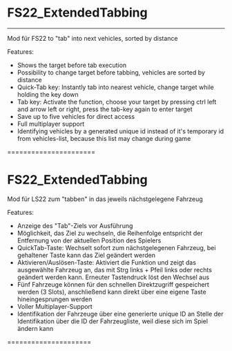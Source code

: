 # FS22_ExtendedTabbing 

---

Mod für FS22 to "tab" into next vehicles, sorted by distance

Features:

- Shows the target before tab execution
- Possibility to change target before tabbing, vehicles are sorted by distance
- Quick-Tab key: Instantly tab into nearest vehicle, change target while holding the key down
- Tab key: Activate the function, choose your target by pressing ctrl left and arrow left or right, press the tab-key again to enter target
- Save up to five vehicles for direct access
- Full multiplayer support
- Identifying vehicles by a generated unique id instead of it's temporary id from vehicles-list, because this list may change during game

======================

# FS22_ExtendedTabbing 

Mod für LS22 zum "tabben" in das jeweils nächstgelegene Fahrzeug
 
 Features:
 
 - Anzeige des "Tab"-Ziels vor Ausführung
 - Möglichkeit, das Ziel zu wechseln, die Reihenfolge entspricht der Entfernung von der aktuellen Position des Spielers
 - QuickTab-Taste: Wechselt sofort zum nächstgelegenen Fahrzeug, bei gehaltener Taste kann das Ziel geändert werden
 - Aktivieren/Auslösen-Taste: Aktiviert die Funktion und zeigt das ausgewählte Fahrzeug an, das mit Strg links + Pfeil links oder rechts geändert werden kann. Erneuter Tastendruck löst den Wechsel aus
 - Fünf Fahrzeuge können für den schnellen Direktzugriff gespeichert werden (3 Slots), anschließend kann direkt über eine eigene Taste hineingesprungen werden
 - Voller Multiplayer-Support
 - Identifikation der Fahrzeuge über eine generierte unique ID an Stelle der Identifikation über die ID der Fahrzeugliste, weil diese sich im Spiel ändern kann
 
 =====================
 
